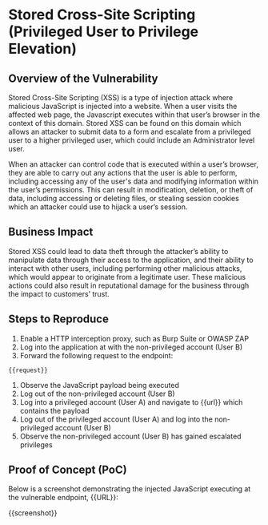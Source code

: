 # Stored Cross-Site Scripting (Privileged User to Privilege Elevation)

## Overview of the Vulnerability

Stored Cross-Site Scripting (XSS) is a type of injection attack where malicious JavaScript is injected into a website. When a user visits the affected web page, the Javascript executes within that user’s browser in the context of this domain. Stored XSS can be found on this domain which allows an attacker to submit data to a form and escalate from a privileged user to a higher privileged user, which could include an Administrator level user. 

When an attacker can control code that is executed within a user’s browser, they are able to carry out any actions that the user is able to perform, including accessing any of the user's data and modifying information within the user’s permissions. This can result in modification, deletion, or theft of data, including accessing or deleting files, or stealing session cookies which an attacker could use to hijack a user’s session.
  
## Business Impact

Stored XSS could lead to data theft through the attacker’s ability to manipulate data through their access to the application, and their ability to interact with other users, including performing other malicious attacks, which would appear to originate from a legitimate user. These malicious actions could also result in reputational damage for the business through the impact to customers’ trust.

## Steps to Reproduce

1. Enable a HTTP interception proxy, such as Burp Suite or OWASP ZAP
1. Log into the application at with the non-privileged account (User B)
1. Forward the following request to the endpoint:

```HTTP
{{request}}
```

1. Observe the JavaScript payload being executed
1. Log out of the non-privileged account (User B)
1. Log into a privileged account (User A) and navigate to {{url}} which contains the payload
1. Log out of the privileged account (User A) and log into the non-privileged account (User B)
1. Observe the non-privileged account (User B) has gained escalated privileges

## Proof of Concept (PoC)

Below is a screenshot demonstrating the injected JavaScript executing at the vulnerable endpoint, {{URL}}:

{{screenshot}}

